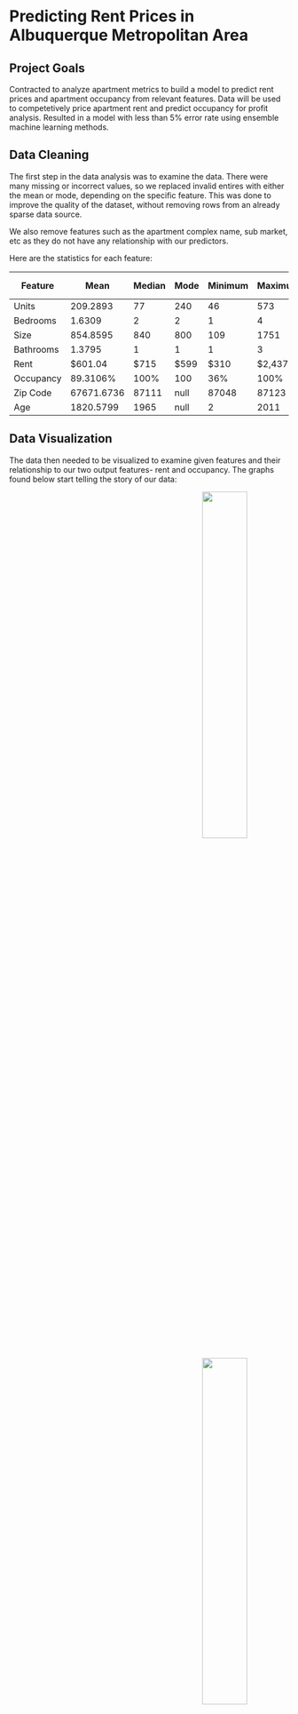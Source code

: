 # Predicting Rent Prices in Albuquerque Metropolitan Area
## Project Goals
Contracted to analyze apartment metrics to build a model to predict rent prices and apartment occupancy from relevant features. Data will be used to competetively price apartment rent and predict occupancy for profit analysis. Resulted in a model with less than 5% error rate using ensemble machine learning methods.

## Data Cleaning
The first step in the data analysis was to examine the data. There were many missing or incorrect values, so we replaced invalid entires with either the mean or mode, depending on the specific feature. This was done to improve the quality of the dataset, without removing rows from an already sparse data source.

We also remove features such as the apartment complex name, sub market, etc as they do not have any relationship with our predictors.

Here are the statistics for each feature:

| Feature	| Mean | Median | Mode | Minimum | Maximum | Standard Deviation |
| --- | --- | --- | --- | --- | --- | --- |
| Units | 209.2893 | 77 | 240 | 46 | 573 |	114.4006 |
| Bedrooms | 1.6309 | 2 | 2 | 1 | 4 | 0.7115 |
| Size | 854.8595 | 840 | 800 | 109 |1751 | 271.1651 |
| Bathrooms | 1.3795 |	1 |	1 |	1 |	3 | 0.4931 |
| Rent | $601.04 | $715 | $599 | $310 | $2,437 | $152.82 |
| Occupancy | 89.3106% | 100% | 100 | 36% | 100% | 9.0944% |
| Zip Code | 67671.6736 | 87111 | null | 87048 | 87123 | 17132.2395 |
| Age | 1820.5799 | 1965 | null | 2 | 2011 | 196.1572 |


## Data Visualization 
The data then needed to be visualized to examine given features and their relationship to our two output features- rent and occupancy. The graphs found below start telling the story of our data:

<img src="https://zclarke.dev/Apartment_Rent_Analysis/bedrooms_vs_rent.png" style="width:40%; display:inline-block; text-align:center; margin-left:30vw;"/>

<img src="https://zclarke.dev/Apartment_Rent_Analysis/size_vs_rent.png" style="width:40%; display:inline-block;  text-align:center; margin-left:30vw;"/>

<img src="https://zclarke.dev/Apartment_Rent_Analysis/units_vs_occupancy.png" style="width:40%; display:inline-block;  text-align:center; margin-left:30vw;" />

As you can see, the size of a unit and the number of bedrooms (and bathrooms) are positively correlated with the rent. This intuitively makes sense, as we expect large apartments with more amenities to be more expensive.

Interestingly enough, the number of units in an apartment complex is negatively correlated with occupancy. This is likely due to large apartment complexes having longer occupancy between renters.

We then use a correlation matrix to confirm our visual suspicions:

| Feature | Rent | Occupancy 
| --- | --- | --- |
| Units | 9% |	-22%
| Bedrooms | 40% | 8% |
| Size | 39% | -6% |
| Bathrooms |	34% |	-3% |
| ZIP	| 100% | 100% |
| Age |	100% |	100% |

The correlation matrix reflects what we learned from visualizing the data, but also brings up an alarming feature- both the zip code and age of the apartment complex are both highly correlated with rent and occupancy. Further inspection reveals that due to the sparse data, most zip codes and ages are unique, which explains the high correlation. We will remove these features, as it is unlikely they will generalize well to new sample data.

## Model Building and Analysis
The next step in our process is to build a model. We use a simple feedforward network with a small number of hidden layers. Data is normalized to prevent training errors. Evaluation on the test dataset revealed the following errors:

| Feature | Mean Percent Absolute Error |
| --- | --- |
| Rent | 4.87%  |
| Occupancy | 5.07% |


## Query Model:
<div id="query-inputs">
<label>Units:
<input id="query-Units-value" type="range" min="46" max="573" step="0.01" value="309.5" onchange="document.getElementById('query-Units').value=this.value;">
<input type="number" id="query-Units" class="query-input" value="309.5" onchange="document.getElementById('query-Units-value').value=this.value;">
</label><br>
        
<label>#_Bedrooms:
<input id="query-#_Bedrooms-value" type="range" min="1" max="4" step="0.01" value="2.5" onchange="document.getElementById('query-#_Bedrooms').value=this.value;">
<input type="number" id="query-#_Bedrooms" class="query-input" value="2.5" onchange="document.getElementById('query-#_Bedrooms-value').value=this.value;">
</label><br>
        
<label>Size:
<input id="query-Size-value" type="range" min="109" max="1751" step="0.01" value="930" onchange="document.getElementById('query-Size').value=this.value;">
<input type="number" id="query-Size" class="query-input" value="930" onchange="document.getElementById('query-Size-value').value=this.value;">
</label><br>
        
<label>#_Bathrooms:
<input id="query-#_Bathrooms-value" type="range" min="1" max="3" step="0.01" value="2" onchange="document.getElementById('query-#_Bathrooms').value=this.value;">
<input type="number" id="query-#_Bathrooms" class="query-input" value="2" onchange="document.getElementById('query-#_Bathrooms-value').value=this.value;">
</label><br>
        
<br>
<button onclick="eval();">Run Query</button>
<br><br /><br />
<b>
<p id="rent-value">Rent: </p>
</b>
<b>
<p id="occupancy-value">Occupancy: </p>
</b>
</div>



<script>
function eval(){
  var res=eval_network([
    Number(document.getElementById("query-Units-value").value)/573,
    Number(document.getElementById("query-#_Bedrooms-value").value)/4,
    Number(document.getElementById("query-Size-value").value)/1751,
    Number(document.getElementById("query-#_Bathrooms-value").value)/3,
    87123/87123,
    2011/2011
  ]);
  document.getElementById("rent-value").innerHTML="Rent: $"+(res[0]*999).toFixed(2)+" +/-$7.36";
  document.getElementById("occupancy-value").innerHTML="Occupancy: "+(res[0]*100).toFixed(2)+"% +/-4.14%";
}


function eval_network(input) {
return [1/(1+1/Math.exp(-1.1167824268341064+0.6776214838027954*(1/(1+1/Math.exp(-0.16549286246299744-0.13924993574619293*(input['0'])+0.2398795783519745*(input['1'])+0.7668423652648926*(input['2'])+0.48436564207077026*(input['3'])-0.14080971479415894*(input['4'])-0.2665686309337616*(input['5']))))+0.9796710014343262*(1/(1+1/Math.exp(-0.3486810028553009-0.11443651467561722*(input['0'])+0.4584387242794037*(input['1'])+0.9023691415786743*(input['2'])+0.600862979888916*(input['3'])-0.10812544822692871*(input['4'])-0.4033713638782501*(input['5']))))+2.587534189224243*(1/(1+1/Math.exp(-0.6857099533081055+0.2552834153175354*(input['0'])+1.1110868453979492*(input['1'])+2.0022220611572266*(input['2'])+1.0924711227416992*(input['3'])-0.7244277596473694*(input['4'])-0.7303528785705566*(input['5'])))))),1/(1+1/Math.exp(1.8970402479171753+0.8099343776702881*(1/(1+1/Math.exp(-0.16549286246299744-0.13924993574619293*(input['0'])+0.2398795783519745*(input['1'])+0.7668423652648926*(input['2'])+0.48436564207077026*(input['3'])-0.14080971479415894*(input['4'])-0.2665686309337616*(input['5']))))+0.7818050384521484*(1/(1+1/Math.exp(-0.3486810028553009-0.11443651467561722*(input['0'])+0.4584387242794037*(input['1'])+0.9023691415786743*(input['2'])+0.600862979888916*(input['3'])-0.10812544822692871*(input['4'])-0.4033713638782501*(input['5']))))+0.4910190999507904*(1/(1+1/Math.exp(-0.6857099533081055+0.2552834153175354*(input['0'])+1.1110868453979492*(input['1'])+2.0022220611572266*(input['2'])+1.0924711227416992*(input['3'])-0.7244277596473694*(input['4'])-0.7303528785705566*(input['5']))))))]
}

eval();
</script>

## Results and Future Work:
The generated model has great accuracy for the required task, with an acceptable error rate. The model could be improved with more data points and extended to other areas and markets. 

It would also be interesting to include a single image in the pipeline, to try and qunatify the aesthetic value of the property. This could be trained using the same network with a convolutional neural network used to downsample features of the image into an input vector.
